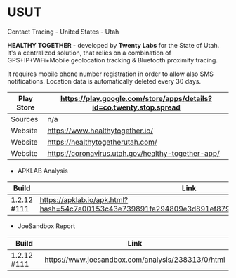 # USUT
Contact Tracing - United States - Utah

**HEALTHY TOGETHER** - developed by **Twenty Labs** for the State of Utah. It's a centralized solution, that relies on a combination of GPS+IP+WiFi+Mobile geolocation tracking & Bluetooth proximity tracing. 

It requires mobile phone number registration in order to allow also SMS notifications. Location data is automatically deleted every 30 days.

Play Store | https://play.google.com/store/apps/details?id=co.twenty.stop.spread
-----------|--------------------------------------------------------------------
Sources | n/a
Website | https://www.healthytogether.io/
Website | https://healthytogetherutah.com/
Website | https://coronavirus.utah.gov/healthy-together-app/

- APKLAB Analysis

Build | Link
------|-----
1.2.12 #111 | https://apklab.io/apk.html?hash=54c7a00153c43e739891fa294809e3d891ef8792599780f59c4c69996b3f4e11

- JoeSandbox Report

Build | Link
------|-----
1.2.12 #111 | https://www.joesandbox.com/analysis/238313/0/html
